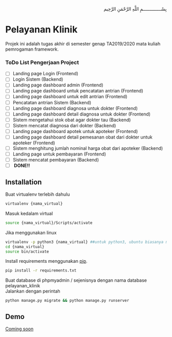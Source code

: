 <p align="right">
بِسْــــــــــــــمِ اللَّهِ الرَّحْمَنِ الرَّحِيم 
</p>

# Pelayanan Klinik
Projek ini adalah tugas akhir di semester genap TA2019/2020 mata kuliah pemrogaman framework.
### ToDo List Pengerjaan Project
- [ ] Landing page Login (Frontend)
- [ ] Login Sistem (Backend)
- [ ] Landing page dashboard admin (Frontend)
- [ ] Landing page dashboard untuk pencatatan antrian (Frontend)
- [ ] Landing page dashboard untuk edit antrian (Frontend)
- [ ] Pencatatan antrian Sistem (Backend)
- [ ] Landing page dashboard diagnosa untuk dokter (Frontend)
- [ ] Landing page dashboard detail diagnosa untuk dokter (Frontend)
- [ ] Sistem mengetahui stok obat agar dokter tau (Backend)
- [ ] Sistem mencatat diagnosa dari dokter (Backend)
- [ ] Landing page dashboard apotek untuk apoteker (Frontend)
- [ ] Landing page dashboard detail pemesanan obat dari dokter untuk apoteker (Frontend)
- [ ] Sistem menghitung jumlah nominal harga obat dari apoteker (Backend)
- [ ] Landing page untuk pembayaran (Frontend)
- [ ] Sistem mencatat pembayaran (Backend)
- [ ] <b> DONE!!</b> 

## Installation

Buat virtualenv terlebih dahulu
```bash
virtualenv {nama_virtual}
```
Masuk kedalam virtual
```bash
source {nama_virtual}/Scripts/activate
```
Jika menggunakan linux
```bash
virtualenv -p python3 {nama_virtual} ##untuk python3, ubuntu biasanya menggunakan ini
cd {nama_virtual}
source bin/activate
```
Install requirements menggunakan [pip](https://pip.pypa.io/en/stable/).
```bash
pip install -r requirements.txt
```
Buat database di phpmyadmin / sejenisnya dengan nama database pelayanan_klinik <br>
Jalankan dengan perintah
```bash
python manage.py migrate && python manage.py runserver
```
## Demo <br>
[Coming soon](https://dj.afrizalmy.com)<br>
